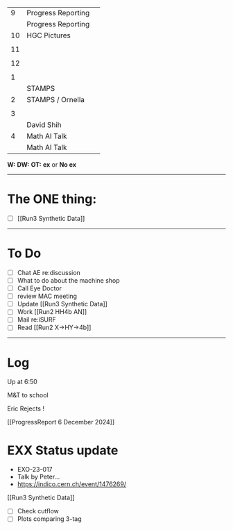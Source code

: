 
|     |                    |     |
| --- | ------------------ | --- |
| 9   | Progress Reporting |     |
|     | Progress Reporting |     |
| 10  | HGC Pictures       |     |
|     |                    |     |
| 11  |                    |     |
|     |                    |     |
| 12  |                    |     |
|     |                    |     |
| 1   |                    |     |
|     | STAMPS             |     |
| 2   | STAMPS / Ornella   |     |
|     |                    |     |
| 3   |                    |     |
|     | David Shih         |     |
| 4   | Math AI Talk       |     |
|     | Math AI Talk       |     |

**W:**
**DW:**
**OT:**
**ex** or **No ex**

---
# The ONE thing: 
- [ ] [[Run3 Synthetic Data]]

---
# To Do

- [ ] Chat AE re:discussion
- [ ] What to do about the machine shop
- [ ] Call Eye Doctor
- [ ] review MAC meeting
- [ ] Update [[Run3 Synthetic Data]]
- [ ] Work [[Run2 HH4b AN]]
- [ ]  Mail re:iSURF
- [ ]  Read [[Run2 X->HY->4b]]

---

# Log

Up at 6:50

M&T to school 

Eric Rejects ! 

[[ProgressReport 6 December 2024]]

# EXX Status update
- EXO-23-017
- Talk by Peter... 
- https://indico.cern.ch/event/1476269/

[[Run3 Synthetic Data]]
- [ ] Check cutflow
- [ ] Plots comparing 3-tag 
